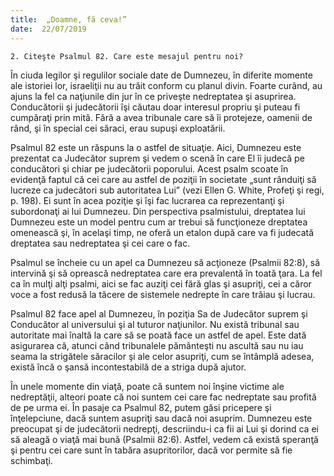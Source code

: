 ```yaml
---
title:  „Doamne, fă ceva!”
date:  22/07/2019
---
```


`2. Citeşte Psalmul 82. Care este mesajul pentru noi?`

În ciuda legilor şi regulilor sociale date de Dumnezeu, în diferite momente ale istoriei lor, israeliţii nu au trăit conform cu planul divin. Foarte curând, au ajuns la fel ca naţiunile din jur în ce priveşte nedreptatea şi asuprirea. Conducătorii şi judecătorii îşi căutau doar interesul propriu şi puteau fi cumpăraţi prin mită. Fără a avea tribunale care să îi protejeze, oamenii de rând, şi în special cei săraci, erau supuşi exploatării.

Psalmul 82 este un răspuns la o astfel de situaţie. Aici, Dumnezeu este prezentat ca Judecător suprem şi vedem o scenă în care El îi judecă pe conducători şi chiar pe judecătorii poporului. Acest psalm scoate în evidenţă faptul că cei care au astfel de poziţii în societate „sunt rânduiţi să lucreze ca judecători sub autoritatea Lui” (vezi Ellen G. White, Profeţi şi regi, p. 198). Ei sunt în acea poziţie şi îşi fac lucrarea ca reprezentanţi şi subordonaţi ai lui Dumnezeu. Din perspectiva psalmistului, dreptatea lui Dumnezeu este un model pentru cum ar trebui să funcţioneze dreptatea omenească şi, în acelaşi timp, ne oferă un etalon după care va fi judecată dreptatea sau nedreptatea şi cei care o fac.

Psalmul se încheie cu un apel ca Dumnezeu să acţioneze (Psalmii 82:8), să intervină şi să oprească nedreptatea care era prevalentă în toată ţara. La fel ca în mulţi alţi psalmi, aici se fac auziţi cei fără glas şi asupriţi, cei a căror voce a fost redusă la tăcere de sistemele nedrepte în care trăiau şi lucrau.

Psalmul 82 face apel al Dumnezeu, în poziţia Sa de Judecător suprem şi Conducător al universului şi al tuturor naţiunilor. Nu există tribunal sau autoritate mai înaltă la care să se poată face un astfel de apel. Este dată asigurarea că, atunci când tribunalele pământeşti nu ascultă sau nu iau seama la strigătele săracilor şi ale celor asupriţi, cum se întâmplă adesea, există încă o şansă incontestabilă de a striga după ajutor.

În unele momente din viaţă, poate că suntem noi înşine victime ale nedreptăţii, alteori poate că noi suntem cei care fac nedreptate sau profită de pe urma ei. În pasaje ca Psalmul 82, putem găsi pricepere şi înţelepciune, dacă suntem asupriţi sau dacă noi asuprim. Dumnezeu este preocupat şi de judecătorii nedrepţi, descriindu-i ca fii ai Lui şi dorind ca ei să aleagă o viaţă mai bună (Psalmii 82:6). Astfel, vedem că există speranţă şi pentru cei care sunt în tabăra asupritorilor, dacă vor permite să fie schimbaţi.